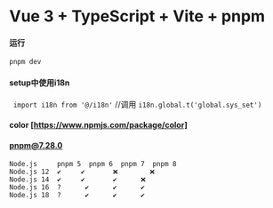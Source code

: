 # Vue 3 + TypeScript + Vite + pnpm

#### 运行
`pnpm dev`
#### setup中使用i18n
` import i18n from '@/i18n'`
//调用
 `i18n.global.t('global.sys_set')`
#### color [https://www.npmjs.com/package/color]

#### pnpm@7.28.0
```
Node.js	    pnpm 5	pnpm 6	pnpm 7	pnpm 8
Node.js 12	✔️	   ✔️	    ❌	     ❌
Node.js 14	✔️	   ✔️	    ✔️	    ❌
Node.js 16	?️	    ✔️	    ✔️	    ✔️
Node.js 18	?️	    ✔️	    ✔️	    ✔️
```